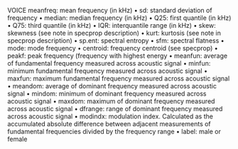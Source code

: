 VOICE
meanfreq: mean frequency (in kHz)
• sd: standard deviation of frequency
• median: median frequency (in kHz)
• Q25: first quantile (in kHz)
• Q75: third quantile (in kHz)
• IQR: interquantile range (in kHz)
• skew: skewness (see note in specprop description)
• kurt: kurtosis (see note in specprop description)
• sp.ent: spectral entropy
• sfm: spectral flatness
• mode: mode frequency
• centroid: frequency centroid (see specprop)
• peakf: peak frequency (frequency with highest energy
•  meanfun: average of fundamental frequency measured across acoustic signal
• minfun: minimum fundamental frequency measured across acoustic signal
• maxfun: maximum fundamental frequency measured across acoustic signal
• meandom: average of dominant frequency measured across acoustic signal
• mindom: minimum of dominant frequency measured across acoustic signal
• maxdom: maximum of dominant frequency measured across acoustic signal
• dfrange: range of dominant frequency measured across acoustic signal
• modindx: modulation index. Calculated as the accumulated absolute difference between adjacent measurements of fundamental frequencies divided by the frequency range
• label: male or female
